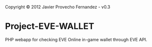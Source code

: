 Copyright © 2012 Javier Provecho Fernandez - v0.3

Project-EVE-WALLET
==================

PHP webapp for checking EVE Online in-game wallet through EVE API.
